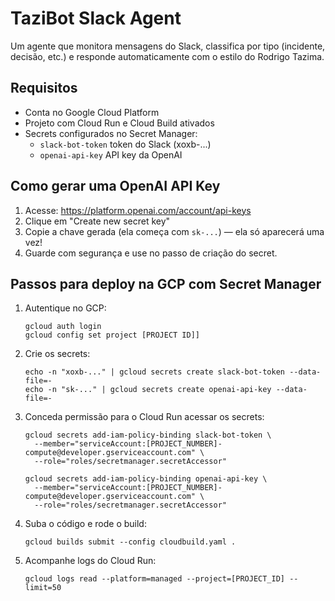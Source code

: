 # TaziBot Slack Agent

Um agente que monitora mensagens do Slack, classifica por tipo (incidente, decisão, etc.) e responde automaticamente com o estilo do Rodrigo Tazima.

## Requisitos
- Conta no Google Cloud Platform
- Projeto com Cloud Run e Cloud Build ativados
- Secrets configurados no Secret Manager:
  - `slack-bot-token` token do Slack (xoxb-...)
  - `openai-api-key`  API key da OpenAI

## Como gerar uma OpenAI API Key

1. Acesse: https://platform.openai.com/account/api-keys
2. Clique em "Create new secret key"
3. Copie a chave gerada (ela começa com `sk-...`) — ela só aparecerá uma vez!
4. Guarde com segurança e use no passo de criação do secret.

## Passos para deploy na GCP com Secret Manager

1. Autentique no GCP:
   ```
   gcloud auth login
   gcloud config set project [PROJECT ID]]
   ```

2. Crie os secrets:
   ```
   echo -n "xoxb-..." | gcloud secrets create slack-bot-token --data-file=-
   echo -n "sk-..." | gcloud secrets create openai-api-key --data-file=-
   ```

3. Conceda permissão para o Cloud Run acessar os secrets:
   ```
   gcloud secrets add-iam-policy-binding slack-bot-token \
     --member="serviceAccount:[PROJECT_NUMBER]-compute@developer.gserviceaccount.com" \
     --role="roles/secretmanager.secretAccessor"

   gcloud secrets add-iam-policy-binding openai-api-key \
     --member="serviceAccount:[PROJECT_NUMBER]-compute@developer.gserviceaccount.com" \
     --role="roles/secretmanager.secretAccessor"
   ```

4. Suba o código e rode o build:
   ```
   gcloud builds submit --config cloudbuild.yaml .
   ```

5. Acompanhe logs do Cloud Run:
   ```
   gcloud logs read --platform=managed --project=[PROJECT_ID] --limit=50
   ```
 